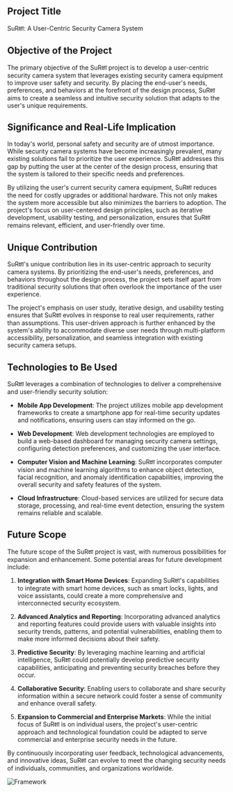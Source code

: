 ## Project Title

SuRक्षा: A User-Centric Security Camera System

## Objective of the Project

The primary objective of the SuRक्षा project is to develop a user-centric security camera system that leverages existing security camera equipment to improve user safety and security. By placing the end-user's needs, preferences, and behaviors at the forefront of the design process, SuRक्षा aims to create a seamless and intuitive security solution that adapts to the user's unique requirements.

## Significance and Real-Life Implication

In today's world, personal safety and security are of utmost importance. While security camera systems have become increasingly prevalent, many existing solutions fail to prioritize the user experience. SuRक्षा addresses this gap by putting the user at the center of the design process, ensuring that the system is tailored to their specific needs and preferences.

By utilizing the user's current security camera equipment, SuRक्षा reduces the need for costly upgrades or additional hardware. This not only makes the system more accessible but also minimizes the barriers to adoption. The project's focus on user-centered design principles, such as iterative development, usability testing, and personalization, ensures that SuRक्षा remains relevant, efficient, and user-friendly over time.

## Unique Contribution

SuRक्षा's unique contribution lies in its user-centric approach to security camera systems. By prioritizing the end-user's needs, preferences, and behaviors throughout the design process, the project sets itself apart from traditional security solutions that often overlook the importance of the user experience.

The project's emphasis on user study, iterative design, and usability testing ensures that SuRक्षा evolves in response to real user requirements, rather than assumptions. This user-driven approach is further enhanced by the system's ability to accommodate diverse user needs through multi-platform accessibility, personalization, and seamless integration with existing security camera setups.

## Technologies to Be Used

SuRक्षा leverages a combination of technologies to deliver a comprehensive and user-friendly security solution:

- **Mobile App Development**: The project utilizes mobile app development frameworks to create a smartphone app for real-time security updates and notifications, ensuring users can stay informed on the go.

- **Web Development**: Web development technologies are employed to build a web-based dashboard for managing security camera settings, configuring detection preferences, and customizing the user interface.

- **Computer Vision and Machine Learning**: SuRक्षा incorporates computer vision and machine learning algorithms to enhance object detection, facial recognition, and anomaly identification capabilities, improving the overall security and safety features of the system.

- **Cloud Infrastructure**: Cloud-based services are utilized for secure data storage, processing, and real-time event detection, ensuring the system remains reliable and scalable.

## Future Scope

The future scope of the SuRक्षा project is vast, with numerous possibilities for expansion and enhancement. Some potential areas for future development include:

1. **Integration with Smart Home Devices**: Expanding SuRक्षा's capabilities to integrate with smart home devices, such as smart locks, lights, and voice assistants, could create a more comprehensive and interconnected security ecosystem.

2. **Advanced Analytics and Reporting**: Incorporating advanced analytics and reporting features could provide users with valuable insights into security trends, patterns, and potential vulnerabilities, enabling them to make more informed decisions about their safety.

3. **Predictive Security**: By leveraging machine learning and artificial intelligence, SuRक्षा could potentially develop predictive security capabilities, anticipating and preventing security breaches before they occur.

4. **Collaborative Security**: Enabling users to collaborate and share security information within a secure network could foster a sense of community and enhance overall safety.

5. **Expansion to Commercial and Enterprise Markets**: While the initial focus of SuRक्षा is on individual users, the project's user-centric approach and technological foundation could be adapted to serve commercial and enterprise security needs in the future.

By continuously incorporating user feedback, technological advancements, and innovative ideas, SuRक्षा can evolve to meet the changing security needs of individuals, communities, and organizations worldwide.

![Framework](./Chatbot.png)